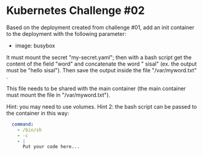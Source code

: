 # Kubernetes Challenge #02

Based on the deployment created from challenge #01, add an init container to the deployment with the following parameter:
- image: busybox

It must mount the secret "my-secret.yaml"; then with a bash script get the content of the field "word" and concatenate the word " sisal" (ex. the output must be "hello sisal"). Then save the output inside the file "/var/myword.txt" .

This file needs to be shared with the main container (the main container must mount the file in "/var/myword.txt").

Hint: you may need to use volumes.
Hint 2: the bash script can be passed to the container in this way:
```yaml
  command:
    - /bin/sh
    - -c
    - |
      Put your code here...
```

